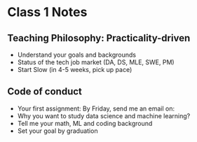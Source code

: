 # Class 1 Notes
## Teaching Philosophy: Practicality-driven
- Understand your goals and backgrounds
- Status of the tech job market (DA, DS, MLE, SWE, PM)
- Start Slow (in 4-5 weeks, pick up pace)

## Code of conduct
- Your first assignment: By Friday, send me an email on:
- Why you want to study data science and machine learning?
- Tell me your math, ML and coding background
- Set your goal by graduation

